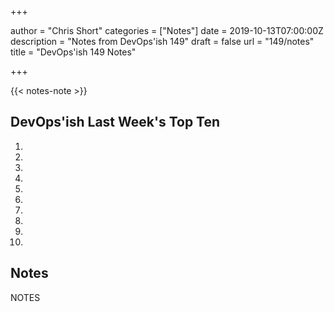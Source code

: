 +++

author = "Chris Short"
categories = ["Notes"]
date = 2019-10-13T07:00:00Z
description = "Notes from DevOps'ish 149"
draft = false
url = "149/notes"
title = "DevOps'ish 149 Notes"

+++

{{< notes-note >}}

## DevOps'ish Last Week's Top Ten

1. 
1. 
1. 
1. 
1. 
1. 
1. 
1. 
1. 
1. 

## Notes

NOTES

